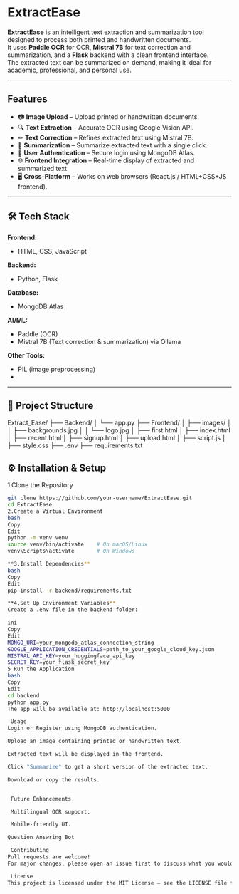 #  ExtractEase

**ExtractEase** is an intelligent text extraction and summarization tool designed to process both printed and handwritten documents.  
It uses **Paddle OCR** for OCR, **Mistral 7B** for text correction and summarization, and a **Flask** backend with a clean frontend interface.  
The extracted text can be summarized on demand, making it ideal for academic, professional, and personal use.

---

##  Features

- 📷 **Image Upload** – Upload printed or handwritten documents.
- 🔍 **Text Extraction** – Accurate OCR using Google Vision API.
- ✏ **Text Correction** – Refines extracted text using Mistral 7B.
- 📝 **Summarization** – Summarize extracted text with a single click.
- 💾 **User Authentication** – Secure login using MongoDB Atlas.
- 🌐 **Frontend Integration** – Real-time display of extracted and summarized text.
- 🖥 **Cross-Platform** – Works on web browsers (React.js / HTML+CSS+JS frontend).

---

## 🛠 Tech Stack

**Frontend:**  
- HTML, CSS, JavaScript

**Backend:**  
- Python, Flask  

**Database:**  
- MongoDB Atlas  

**AI/ML:**  
- Paddle (OCR)  
- Mistral 7B (Text correction & summarization) via Ollama

**Other Tools:**  
- PIL (image preprocessing)  
- 

---

## 📂 Project Structure

Extract_Ease/
├── Backend/
│ └── app.py
├── Frontend/
│ ├── images/
│ │ ├── backgrounds.jpg
│ │ └── logo.jpg
│ ├── first.html
│ ├── index.html
│ ├── recent.html
│ ├── signup.html
│ ├── upload.html
│ ├── script.js
│ ├── style.css
├── .env
├── requirements.txt



## ⚙ Installation & Setup

 1️.Clone the Repository
```bash
git clone https://github.com/your-username/ExtractEase.git
cd ExtractEase
2️.Create a Virtual Environment
bash
Copy
Edit
python -m venv venv
source venv/bin/activate    # On macOS/Linux
venv\Scripts\activate       # On Windows

**3️.Install Dependencies**
bash
Copy
Edit
pip install -r backend/requirements.txt

**4.Set Up Environment Variables**
Create a .env file in the backend folder:

ini
Copy
Edit
MONGO_URI=your_mongodb_atlas_connection_string
GOOGLE_APPLICATION_CREDENTIALS=path_to_your_google_cloud_key.json
MISTRAL_API_KEY=your_huggingface_api_key
SECRET_KEY=your_flask_secret_key
5️ Run the Application
bash
Copy
Edit
cd backend
python app.py
The app will be available at: http://localhost:5000

 Usage
Login or Register using MongoDB authentication.

Upload an image containing printed or handwritten text.

Extracted text will be displayed in the frontend.

Click "Summarize" to get a short version of the extracted text.

Download or copy the results.


 Future Enhancements

 Multilingual OCR support.

 Mobile-friendly UI.

Question Answring Bot

 Contributing
Pull requests are welcome!
For major changes, please open an issue first to discuss what you would like to change.

 License
This project is licensed under the MIT License – see the LICENSE file for details.
